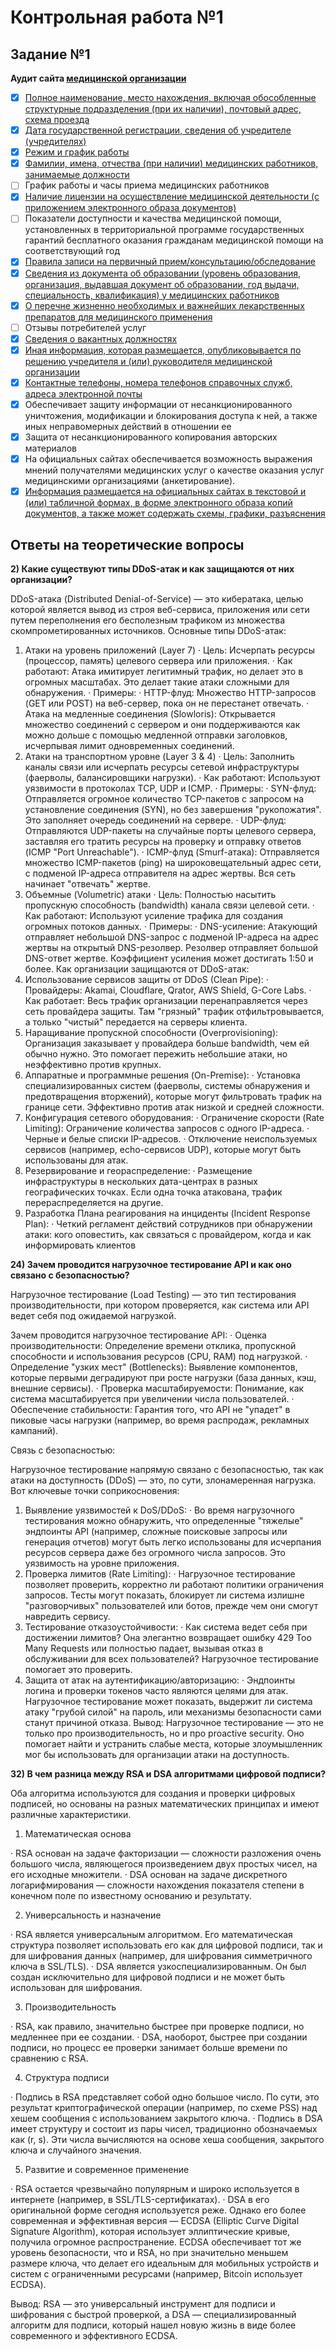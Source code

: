 # Контрольная работа №1

## Задание №1

**Аудит сайта [медицинской организации](https://helix.ru/moskva)**

- [X] [Полное наименование, место нахождения, включая обособленные структурные подразделения (при их наличии), почтовый адрес, схема проезда](https://helix.ru/moskva/centers)
- [X] [Дата государственной регистрации, сведения об учредителе (учредителях)](https://helix.ru/site/page/46)
- [X] [Режим и график работы](https://helix.ru/center/22178)
- [X] [Фамилии, имена, отчества (при наличии) медицинских работников, занимаемые должности](https://helix.ru/site/page/57)
- [ ] График работы и часы приема медицинских работников
- [X] [Наличие лицензии на осуществление медицинской деятельности (с приложением электронного образа документов)](https://helix.ru/site/page/46)
- [ ] Показатели доступности и качества медицинской помощи, установленных в территориальной программе государственных гарантий бесплатного оказания гражданам медицинской помощи на соответствующий год
- [X] [Правила записи на первичный прием/консультацию/обследование](https://helix.ru/moskva/doctors)
- [X] [Сведения из документа об образовании (уровень образования, организация, выдавшая документ об образовании, год выдачи, специальность, квалификация) у медицинских работников](https://helix.ru/site/page/149)
- [X] [О перечне жизненно необходимых и важнейших лекарственных препаратов для медицинского применения](https://helix.ru/site/page/141)
- [ ] Отзывы потребителей услуг
- [X] [Сведения о вакантных должностях](https://helix.ru/job)
- [X] [Иная информация, которая размещается, опубликовывается по решению учредителя и (или) руководителя медицинской организации](https://helix.ru/job)
- [X] [Контактные телефоны, номера телефонов справочных служб, адреса электронной почты](https://helix.ru/site/page/107)
- [X] Обеспечивает защиту информации от несанкционированного уничтожения, модификации и блокирования доступа к ней, а также иных неправомерных действий в отношении ее
- [X] Защита от несанкционированного копирования авторских материалов
- [X] На официальных сайтах обеспечивается возможность выражения мнений получателями медицинских услуг о качестве оказания услуг медицинскими организациями (анкетирование).
- [X] [Информация размещается на официальных сайтах в текстовой и (или) табличной формах, в форме электронного образа копий документов, а также может содержать схемы, графики, разъяснения](https://helix.ru/moskva)

## Ответы на теоретические вопросы

**2) Какие существуют типы DDoS-атак и как защищаются от них организации?**

DDoS-атака (Distributed Denial-of-Service) — это кибератака, целью которой является вывод из строя веб-сервиса, приложения или сети путем переполнения его бесполезным трафиком из множества скомпрометированных источников.
Основные типы DDoS-атак:
1. Атаки на уровень приложений (Layer 7)
   · Цель: Исчерпать ресурсы (процессор, память) целевого сервера или приложения.
   · Как работают: Атака имитирует легитимный трафик, но делает это в огромных масштабах. Это делает такие атаки сложными для обнаружения.
   · Примеры:
     · HTTP-флуд: Множество HTTP-запросов (GET или POST) на веб-сервер, пока он не перестанет отвечать.
     · Атака на медленные соединения (Slowloris): Открывается множество соединений с сервером и они поддерживаются как можно дольше с помощью медленной отправки заголовков, исчерпывая лимит одновременных соединений.
2. Атаки на транспортном уровне (Layer 3 & 4)
   · Цель: Заполнить каналы связи или исчерпать ресурсы сетевой инфраструктуры (фаерволы, балансировщики нагрузки).
   · Как работают: Используют уязвимости в протоколах TCP, UDP и ICMP.
   · Примеры:
     · SYN-флуд: Отправляется огромное количество TCP-пакетов с запросом на установление соединения (SYN), но без завершения "рукопожатия". Это заполняет очередь соединений на сервере.
     · UDP-флуд: Отправляются UDP-пакеты на случайные порты целевого сервера, заставляя его тратить ресурсы на проверку и отправку ответов (ICMP "Port Unreachable").
     · ICMP-флуд (Smurf-атака): Отправляется множество ICMP-пакетов (ping) на широковещательный адрес сети, с подменой IP-адреса отправителя на адрес жертвы. Вся сеть начинает "отвечать" жертве.
3. Объемные (Volumetric) атаки
   · Цель: Полностью насытить пропускную способность (bandwidth) канала связи целевой сети.
   · Как работают: Используют усиление трафика для создания огромных потоков данных.
   · Примеры:
     · DNS-усиление: Атакующий отправляет небольшой DNS-запрос с подменой IP-адреса на адрес жертвы на открытый DNS-резолвер. Резолвер отправляет большой DNS-ответ жертве. Коэффициент усиления может достигать 1:50 и более.
Как организации защищаются от DDoS-атак:
1. Использование сервисов защиты от DDoS (Clean Pipe):
   · Провайдеры: Akamai, Cloudflare, Qrator, AWS Shield, G-Core Labs.
   · Как работает: Весь трафик организации перенаправляется через сеть провайдера защиты. Там "грязный" трафик отфильтровывается, а только "чистый" передается на серверы клиента.
2. Наращивание пропускной способности (Overprovisioning): Организация заказывает у провайдера больше bandwidth, чем ей обычно нужно. Это помогает пережить небольшие атаки, но неэффективно против крупных.
3. Аппаратные и программные решения (On-Premise):
   · Установка специализированных систем (фаерволы, системы обнаружения и предотвращения вторжений), которые могут фильтровать трафик на границе сети. Эффективно против атак низкой и средней сложности.
4. Конфигурация сетевого оборудования:
   · Ограничение скорости (Rate Limiting): Ограничение количества запросов с одного IP-адреса.
   · Черные и белые списки IP-адресов.
   · Отключение неиспользуемых сервисов (например, echo-сервисов UDP), которые могут быть использованы для атак.
5. Резервирование и геораспределение:
   · Размещение инфраструктуры в нескольких дата-центрах в разных географических точках. Если одна точка атакована, трафик перераспределяется на другие.
6. Разработка Плана реагирования на инциденты (Incident Response Plan):
   · Четкий регламент действий сотрудников при обнаружении атаки: кого оповестить, как связаться с провайдером, когда и как информировать клиентов

**24) Зачем проводится нагрузочное тестирование API и как оно связано с безопасностью?**

Нагрузочное тестирование (Load Testing) — это тип тестирования производительности, при котором проверяется, как система или API ведет себя под ожидаемой нагрузкой.

Зачем проводится нагрузочное тестирование API:
· Оценка производительности: Определение времени отклика, пропускной способности и использования ресурсов (CPU, RAM) под нагрузкой.
· Определение "узких мест" (Bottlenecks): Выявление компонентов, которые первыми деградируют при росте нагрузки (база данных, кэш, внешние сервисы).
· Проверка масштабируемости: Понимание, как система масштабируется при увеличении числа пользователей.
· Обеспечение стабильности: Гарантия того, что API не "упадет" в пиковые часы нагрузки (например, во время распродаж, рекламных кампаний).

Связь с безопасностью:

Нагрузочное тестирование напрямую связано с безопасностью, так как атаки на доступность (DDoS) — это, по сути, злонамеренная нагрузка. Вот ключевые точки соприкосновения:

1. Выявление уязвимостей к DoS/DDoS:
   · Во время нагрузочного тестирования можно обнаружить, что определенные "тяжелые" эндпоинты API (например, сложные поисковые запросы или генерация отчетов) могут быть легко использованы для исчерпания ресурсов сервера даже без огромного числа запросов. Это уязвимость на уровне приложения.
2. Проверка лимитов (Rate Limiting):
   · Нагрузочное тестирование позволяет проверить, корректно ли работают политики ограничения запросов. Тесты могут показать, блокирует ли система излишне "разговорчивых" пользователей или ботов, прежде чем они смогут навредить сервису.
3. Тестирование отказоустойчивости:
   · Как система ведет себя при достижении лимитов? Она элегантно возвращает ошибку 429 Too Many Requests или полностью падает, вызывая отказ в обслуживании для всех пользователей? Нагрузочное тестирование помогает это проверить.
4. Защита от атак на аутентификацию/авторизацию:
   · Эндпоинты логина и проверки токенов часто являются целями для атак. Нагрузочное тестирование может показать, выдержит ли система атаку "грубой силой" на пароль, или механизмы безопасности сами станут причиной отказа.
Вывод: Нагрузочное тестирование — это не только про производительность, но и про proactive security. Оно помогает найти и устранить слабые места, которые злоумышленник мог бы использовать для организации атаки на доступность.

**32) В чем разница между RSA и DSA алгоритмами цифровой подписи?**

Оба алгоритма используются для создания и проверки цифровых подписей, но основаны на разных математических принципах и имеют различные характеристики.

1. Математическая основа

· RSA основан на задаче факторизации — сложности разложения очень большого числа, являющегося произведением двух простых чисел, на его исходные множители.
· DSA основан на задаче дискретного логарифмирования — сложности нахождения показателя степени в конечном поле по известному основанию и результату.

2. Универсальность и назначение

· RSA является универсальным алгоритмом. Его математическая структура позволяет использовать его как для цифровой подписи, так и для шифрования данных (например, для шифрования симметричного ключа в SSL/TLS).
· DSA является узкоспециализированным. Он был создан исключительно для цифровой подписи и не может быть использован для шифрования.

3. Производительность

· RSA, как правило, значительно быстрее при проверке подписи, но медленнее при ее создании.
· DSA, наоборот, быстрее при создании подписи, но процесс ее проверки занимает больше времени по сравнению с RSA.

4. Структура подписи

· Подпись в RSA представляет собой одно большое число. По сути, это результат криптографической операции (например, по схеме PSS) над хешем сообщения с использованием закрытого ключа.
· Подпись в DSA имеет структуру и состоит из пары чисел, традиционно обозначаемых как (r, s). Эти числа вычисляются на основе хеша сообщения, закрытого ключа и случайного значения.

5. Развитие и современное применение

· RSA остается чрезвычайно популярным и широко используется в интернете (например, в SSL/TLS-сертификатах).
· DSA в его оригинальной форме сегодня используется реже. Однако его более современная и эффективная версия — ECDSA (Elliptic Curve Digital Signature Algorithm), которая использует эллиптические кривые, получила огромное распространение. ECDSA обеспечивает тот же уровень безопасности, что и RSA, но при значительно меньшем размере ключа, что делает его идеальным для мобильных устройств и систем с ограниченными ресурсами (например, Bitcoin использует ECDSA).

Вывод: RSA — это универсальный инструмент для подписи и шифрования с быстрой проверкой, а DSA — специализированный алгоритм для подписи, который нашел новую жизнь в виде более современного и эффективного ECDSA.
